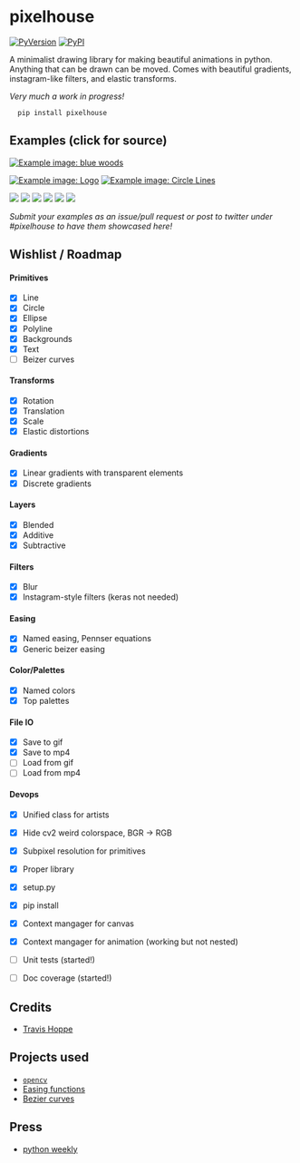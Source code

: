 # pixelhouse

[![PyVersion](https://img.shields.io/pypi/pyversions/pixelhouse.svg)](https://img.shields.io/pypi/pyversions/pixelhouse.svg)
[![PyPI](https://img.shields.io/pypi/v/pixelhouse.svg)](https://pypi.python.org/pypi/pixelhouse)

A minimalist drawing library for making beautiful animations in python.
Anything that can be drawn can be moved.  Comes with beautiful gradients, instagram-like filters, and elastic transforms.

_Very much a work in progress!_

      pip install pixelhouse

## Examples (click for source)

[![Example image: blue woods](examples/figures/blue_woods.png)](examples/blue_woods.py)

[![Example image: Logo](examples/figures/logo_pixelhouse.png)](examples/logo_pixelhouse.py)
[![Example image: Circle Lines](examples/figures/circle_lines.png)](examples/circle_lines.py)

[![](examples/figures/simple_circles.png)](examples/small_demos.py)
[![](examples/figures/teyleen_982.png)](examples/small_demos.py)
[![](examples/figures/teyleen_116.png)](examples/small_demos.py)
[![](examples/figures/moving_circles.gif)](examples/small_demos.py)
[![](examples/figures/checkerboard.gif)](examples/small_demos.py)
[![](examples/figures/pacman.gif)](examples/small_demos.py)


_Submit your examples as an issue/pull request or post to twitter under #pixelhouse to have them showcased here!_

## Wishlist / Roadmap

#### Primitives 
+ [x] Line
+ [x] Circle
+ [x] Ellipse
+ [x] Polyline
+ [x] Backgrounds
+ [x] Text
+ [ ] Beizer curves

#### Transforms
+ [x] Rotation
+ [x] Translation
+ [x] Scale
+ [x] Elastic distortions

#### Gradients
+ [x] Linear gradients with transparent elements
+ [x] Discrete gradients

#### Layers
+ [x] Blended
+ [x] Additive
+ [x] Subtractive

#### Filters
+ [x] Blur
+ [x] Instagram-style filters (keras not needed)

#### Easing
+ [x] Named easing, Pennser equations
+ [x] Generic beizer easing

#### Color/Palettes
+ [x] Named colors
+ [x] Top palettes

#### File IO
+ [x] Save to gif
+ [x] Save to mp4 
+ [ ] Load from gif
+ [ ] Load from mp4

#### Devops
+ [x] Unified class for artists
+ [x] Hide cv2 weird colorspace, BGR -> RGB
+ [x] Subpixel resolution for primitives
+ [x] Proper library
+ [x] setup.py
+ [x] pip install
+ [x] Context mangager for canvas
+ [x] Context mangager for animation (working but not nested)
+ [ ] Unit tests (started!)
+ [ ] Doc coverage (started!)


## Credits

+ [Travis Hoppe](https://twitter.com/metasemantic?lang=en)

## Projects used 

+ [`opencv`](https://opencv.org/)
+ [Easing functions](https://github.com/semitable/easing-functions)
+ [Bezier curves](https://github.com/reptillicus/Bezier)

## Press

+ [python weekly](https://mailchi.mp/pythonweekly/python-weekly-issue-374)
